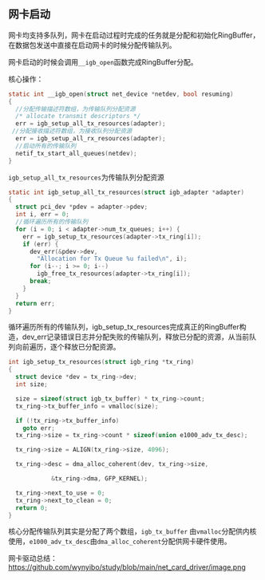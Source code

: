## 网卡启动

网卡均支持多队列，网卡在启动过程时完成的任务就是分配和初始化RingBuffer，在数据包发送中直接在启动网卡的时候分配传输队列。

网卡启动的时候会调用`__igb_open`函数完成RingBuffer分配。

核心操作：

```c
static int __igb_open(struct net_device *netdev, bool resuming)
{
  //分配传输描述符数组，为传输队列分配资源
  /* allocate transmit descriptors */
  err = igb_setup_all_tx_resources(adapter);
 //分配接收描述符数组，为接收队列分配资源
  err = igb_setup_all_rx_resources(adapter);
  //启动所有的传输队列
  netif_tx_start_all_queues(netdev);
}
```

`igb_setup_all_tx_resources`为传输队列分配资源

```c
static int igb_setup_all_tx_resources(struct igb_adapter *adapter)
{
  struct pci_dev *pdev = adapter->pdev;
  int i, err = 0;
  //循环遍历所有的传输队列
  for (i = 0; i < adapter->num_tx_queues; i++) {
​    err = igb_setup_tx_resources(adapter->tx_ring[i]);
​    if (err) {
​      dev_err(&pdev->dev,
​        "Allocation for Tx Queue %u failed\n", i);
​      for (i--; i >= 0; i--)
​        igb_free_tx_resources(adapter->tx_ring[i]);
​      break;
​    }
  }
  return err;
}
```

循环遍历所有的传输队列，igb_setup_tx_resources完成真正的RingBuffer构造，dev_err记录错误日志并分配失败的传输队列，释放已分配的资源，从当前队列向前遍历，逐个释放已分配资源。

```c
int igb_setup_tx_resources(struct igb_ring *tx_ring)
{
  struct device *dev = tx_ring->dev;
  int size;

  size = sizeof(struct igb_tx_buffer) * tx_ring->count;
  tx_ring->tx_buffer_info = vmalloc(size);

  if (!tx_ring->tx_buffer_info)
​    goto err;
  tx_ring->size = tx_ring->count * sizeof(union e1000_adv_tx_desc);

  tx_ring->size = ALIGN(tx_ring->size, 4096);

  tx_ring->desc = dma_alloc_coherent(dev, tx_ring->size,

​            &tx_ring->dma, GFP_KERNEL);

  tx_ring->next_to_use = 0;
  tx_ring->next_to_clean = 0;
  return 0;
}
```

核心分配传输队列其实是分配了两个数组，`igb_tx_buffer` 由`vmalloc`分配供内核使用，`e1000_adv_tx_desc`由`dma_alloc_coherent`分配供网卡硬件使用。

网卡驱动总结：
https://github.com/wynyibo/study/blob/main/net_card_driver/image.png